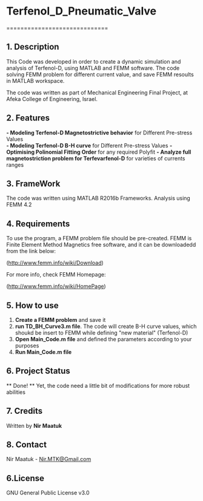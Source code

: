 # Terfenol_D_Pneumatic_Valve
 
=============================
## 1. Description

This Code was developed in order to create a dynamic simulation and analysis of
Terfenol-D, using MATLAB and FEMM software. The code solving FEMM problem for
different current value, and save FEMM resoults in MATLAB workspace.


The code was written as part of Mechanical Engineering Final Project,
at Afeka College of Engineering, Israel.

## 2. Features

**- Modeling Terfenol-D Magnetostrictive behavior** for Different Pre-stress Values  
**- Modeling Terfenol-D B-H curve** for Different Pre-stress Values
**- Optimising Polinomial Fitting Order** for any required Polyfit
**- Analyze full magnetostriction problem for Terfevarfenol-D** for varieties of currents ranges
  
## 3. FrameWork

The code was written using MATLAB R2016b Frameworks.
Analysis using FEMM 4.2

## 4. Requirements

To use the program, a FEMM problem file should be pre-created.
FEMM is Finite Element Method Magnetics free software, 
and it can be downloadedd from the link below:

(http://www.femm.info/wiki/Download)

For more info, check FEMM Homepage:

(http://www.femm.info/wiki/HomePage)

## 5. How to use

1. **Create a FEMM problem** and save it
2. **run __TD_BH_Curve3.m__ file**. The code will create B-H curve values, which shoukd be insert to FEMM while defining 
"new material" (Terfenol-D)
3. **Open __Main_Code.m__ file** and defined the parameters according to your purposes
4. **Run  __Main_Code.m__ file**

## 6. Project Status
** Done! ** Yet, the code need a little bit of modifications for more robust abilities

## 7. Credits

Written by **Nir Maatuk**

## 8. Contact
Nir Maatuk - Nir.MTK@Gmail.com




## 6.License
GNU General Public License v3.0



